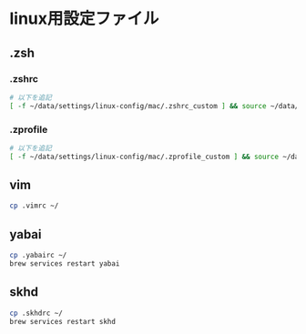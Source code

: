 # linux用設定ファイル

## .zsh

### .zshrc

```bash
# 以下を追記
[ -f ~/data/settings/linux-config/mac/.zshrc_custom ] && source ~/data/settings/linux-config/mac/.zshrc_custom
```

### .zprofile

```bash
# 以下を追記
[ -f ~/data/settings/linux-config/mac/.zprofile_custom ] && source ~/data/settings/linux-config/mac/.zprofile_custom
```

## vim

```bash
cp .vimrc ~/
```

## yabai

```bash
cp .yabairc ~/
brew services restart yabai
```

## skhd

```bash
cp .skhdrc ~/
brew services restart skhd
```

